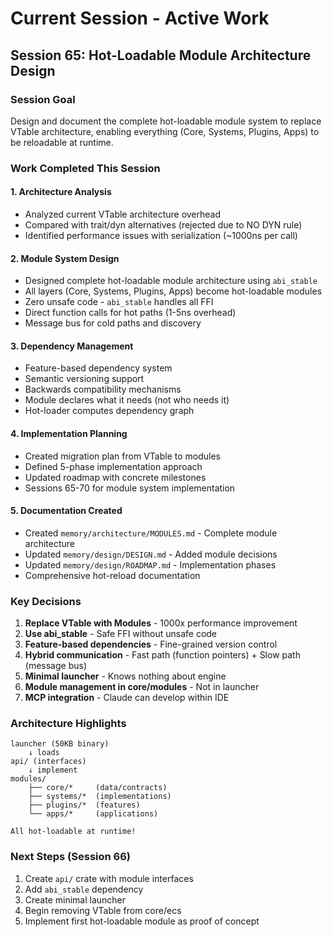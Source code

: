 # Current Session - Active Work

## Session 65: Hot-Loadable Module Architecture Design

### Session Goal
Design and document the complete hot-loadable module system to replace VTable architecture, enabling everything (Core, Systems, Plugins, Apps) to be reloadable at runtime.

### Work Completed This Session

#### 1. Architecture Analysis
- Analyzed current VTable architecture overhead
- Compared with trait/dyn alternatives (rejected due to NO DYN rule)
- Identified performance issues with serialization (~1000ns per call)

#### 2. Module System Design
- Designed complete hot-loadable module architecture using `abi_stable`
- All layers (Core, Systems, Plugins, Apps) become hot-loadable modules
- Zero unsafe code - `abi_stable` handles all FFI
- Direct function calls for hot paths (1-5ns overhead)
- Message bus for cold paths and discovery

#### 3. Dependency Management
- Feature-based dependency system
- Semantic versioning support
- Backwards compatibility mechanisms
- Module declares what it needs (not who needs it)
- Hot-loader computes dependency graph

#### 4. Implementation Planning
- Created migration plan from VTable to modules
- Defined 5-phase implementation approach
- Updated roadmap with concrete milestones
- Sessions 65-70 for module system implementation

#### 5. Documentation Created
- Created `memory/architecture/MODULES.md` - Complete module architecture
- Updated `memory/design/DESIGN.md` - Added module decisions
- Updated `memory/design/ROADMAP.md` - Implementation phases
- Comprehensive hot-reload documentation

### Key Decisions

1. **Replace VTable with Modules** - 1000x performance improvement
2. **Use abi_stable** - Safe FFI without unsafe code
3. **Feature-based dependencies** - Fine-grained version control
4. **Hybrid communication** - Fast path (function pointers) + Slow path (message bus)
5. **Minimal launcher** - Knows nothing about engine
6. **Module management in core/modules** - Not in launcher
7. **MCP integration** - Claude can develop within IDE

### Architecture Highlights

```
launcher (50KB binary)
    ↓ loads
api/ (interfaces)
    ↓ implement
modules/
    ├── core/*     (data/contracts)
    ├── systems/*  (implementations)
    ├── plugins/*  (features)
    └── apps/*     (applications)

All hot-loadable at runtime!
```

### Next Steps (Session 66)
1. Create `api/` crate with module interfaces
2. Add `abi_stable` dependency
3. Create minimal launcher
4. Begin removing VTable from core/ecs
5. Implement first hot-loadable module as proof of concept